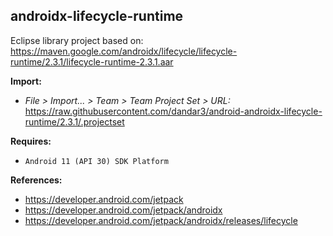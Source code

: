 ## androidx-lifecycle-runtime

Eclipse library project based on:<br/>
https://maven.google.com/androidx/lifecycle/lifecycle-runtime/2.3.1/lifecycle-runtime-2.3.1.aar

**Import:**
- _File > Import... > Team > Team Project Set > URL:_<br/>
  https://raw.githubusercontent.com/dandar3/android-androidx-lifecycle-runtime/2.3.1/.projectset

**Requires:**
- `Android 11 (API 30) SDK Platform`

**References:**
- https://developer.android.com/jetpack
- https://developer.android.com/jetpack/androidx
- https://developer.android.com/jetpack/androidx/releases/lifecycle